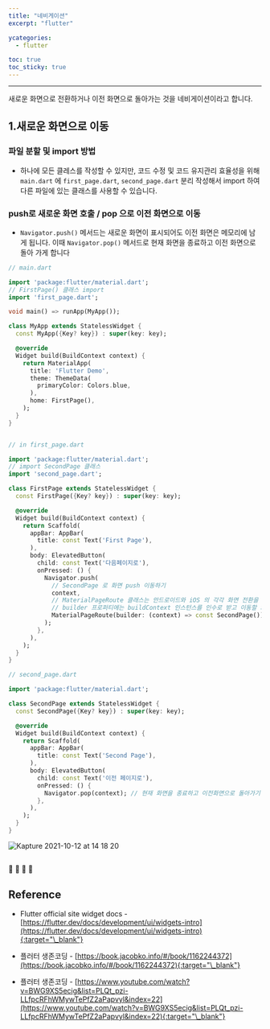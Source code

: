 ```yaml
---
title: "네비게이션"
excerpt: "flutter"

ycategories:
  - flutter

toc: true
toc_sticky: true
---
```


---

새로운 화면으로 전환하거나 이전 화면으로 돌아가는 것을 네비게이션이라고 합니다.

## 1.새로운 화면으로 이동

### 파일 분할 및 import 방법

- 하나에 모든 클레스를 작성할 수 있지만, 코드 수정 및 코드 유지관리 효율성을 위해 `main.dart` 에 `first_page.dart`, `second_page.dart` 분리 작성해서 import 하여 다른 파일에 있는 클래스를 사용할 수 있습니다.

### push로 새로운 화면 호출 / pop 으로 이전 화면으로 이동

- `Navigator.push()` 메서드는 새로운 화면이 표시되어도 이전 화면은 메모리에 남게 됩니다. 이때 `Navigator.pop()` 메서드로 현재 화면을 종료하고 이전 화면으로 돌아 가게 합니다

```dart
// main.dart

import 'package:flutter/material.dart';
// FirstPage() 클래스 import
import 'first_page.dart';

void main() => runApp(MyApp());

class MyApp extends StatelessWidget {
  const MyApp({Key? key}) : super(key: key);

  @override
  Widget build(BuildContext context) {
    return MaterialApp(
      title: 'Flutter Demo',
      theme: ThemeData(
        primaryColor: Colors.blue,
      ),
      home: FirstPage(),
    );
  }
}
```

```dart

// in first_page.dart

import 'package:flutter/material.dart';
// import SecondPage 클래스
import 'second_page.dart';

class FirstPage extends StatelessWidget {
  const FirstPage({Key? key}) : super(key: key);

  @override
  Widget build(BuildContext context) {
    return Scaffold(
      appBar: AppBar(
        title: const Text('First Page'),
      ),
      body: ElevatedButton(
        child: const Text('다음페이지로'),
        onPressed: () {
          Navigator.push(
            // SecondPage 로 화면 push 이동하기
            context,
            // MaterialPageRoute 클래스는 안드로이드와 iOS 의 각각 화면 전환을 지원함
            // builder 프로퍼티에는 buildContext 인스턴스를 인수로 받고 이동할 화면의 클래스 인스턴스를 반환하는 함수를 작성
            MaterialPageRoute(builder: (context) => const SecondPage()),
          );
        },
      ),
    );
  }
}
```

```dart
// second_page.dart

import 'package:flutter/material.dart';

class SecondPage extends StatelessWidget {
  const SecondPage({Key? key}) : super(key: key);

  @override
  Widget build(BuildContext context) {
    return Scaffold(
      appBar: AppBar(
        title: const Text('Second Page'),
      ),
      body: ElevatedButton(
        child: const Text('이전 페이지로'),
        onPressed: () {
          Navigator.pop(context); // 현재 화면을 종료하고 이전화면으로 돌아가기
        },
      ),
    );
  }
}
```

![Kapture 2021-10-12 at 14 18 20](https://user-images.githubusercontent.com/28912774/136895992-ffc42e40-b482-4fb8-b7fe-3de2a303a7bc.gif)

##

🔶 🔷 📌 🔑

## Reference

- Flutter official site widget docs - [https://flutter.dev/docs/development/ui/widgets-intro](https://flutter.dev/docs/development/ui/widgets-intro){:target="\_blank"}

- 플러터 생존코딩 - [https://book.jacobko.info/#/book/1162244372](https://book.jacobko.info/#/book/1162244372){:target="\_blank"}

- 플러터 생존코딩 - [https://www.youtube.com/watch?v=BWG9XS5ecig&list=PLQt_pzi-LLfpcRFhWMywTePfZ2aPapvyl&index=22](https://www.youtube.com/watch?v=BWG9XS5ecig&list=PLQt_pzi-LLfpcRFhWMywTePfZ2aPapvyl&index=22){:target="\_blank"}
